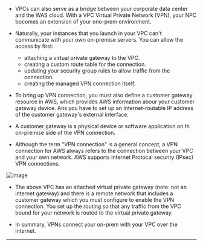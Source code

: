 
- VPCs can also serve as a bridge between your corporate data center and the WAS cloud. With a VPC Virtual Private Network (VPN), your NPC bocomes an extension of your ono-prem environment.

- Naturally, your instances that you launch in your VPC can't communicate with your own on-premise servers. You can allow the access by first:
  - attaching a virtual private gateway to the VPC.
  - creating a custom route table for the connection.
  - updating your security group rules to allow traffic from the connection.
  - creating the managed VPN connection itself.

- To bring up VPN connection, you must also define a customer gateway resource in AWS, which provides AWS information abour your customer gateway device. Ans you have to set up an Internet-routable IP address of the customer gateway's external interface.

- A customer gateway is a physical device or software application on th on-premise side of the VPN connection.

- Although the term "VPN connection" is a general concept, a VPN connection for AWS always refers to the connection between your VPC and your own network. AWS supports Internet Protocal security (IPsec) VPN connections.

![image](https://github.com/rlaisqls/rlaisqls/assets/81006587/372f3d84-ea05-4c1c-a486-64252ad657a2)


- The above VPC has an attached virtual private gateway (note: not an internet gateway) and there is a remote network that includes a customer gateway which you must configure to enable the VPN connection. You set up the routing so that any traffic from the VPC bound for your network is routed to the virtual private gateway.

- In summary, VPNs connect your on-prem with your VPC over the internet.

---


